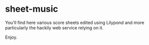 # sheet-music
You'll find here various score sheets edited using Lilypond and more particularly the hackily web service relying on it.

Enjoy.
